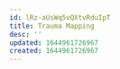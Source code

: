 ```yaml
---
id: lRz-aUsWq5vQXtvRduIpT
title: Trauma Mapping
desc: ''
updated: 1644961726967
created: 1644961726967
---
```


